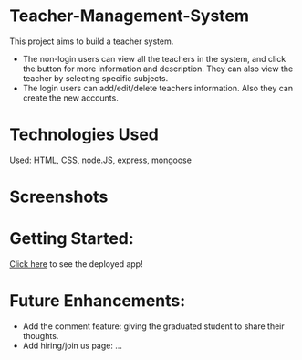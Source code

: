 # Teacher-Management-System

This project aims to build a teacher system.

- The non-login users can view all the teachers in the system, and click the button for more information and description. They can also view the teacher by selecting specific subjects.
- The login users can add/edit/delete teachers information. Also they can create the new accounts.

# Technologies Used

Used: HTML, CSS, node.JS, express, mongoose

# Screenshots

[](./index.png)
[](./show.png)

# Getting Started:

[Click here](https://teacher-management-system.herokuapp.com/teachers) to see the deployed app!

# Future Enhancements:

- Add the comment feature: giving the graduated student to share their thoughts.
- Add hiring/join us page: ...
